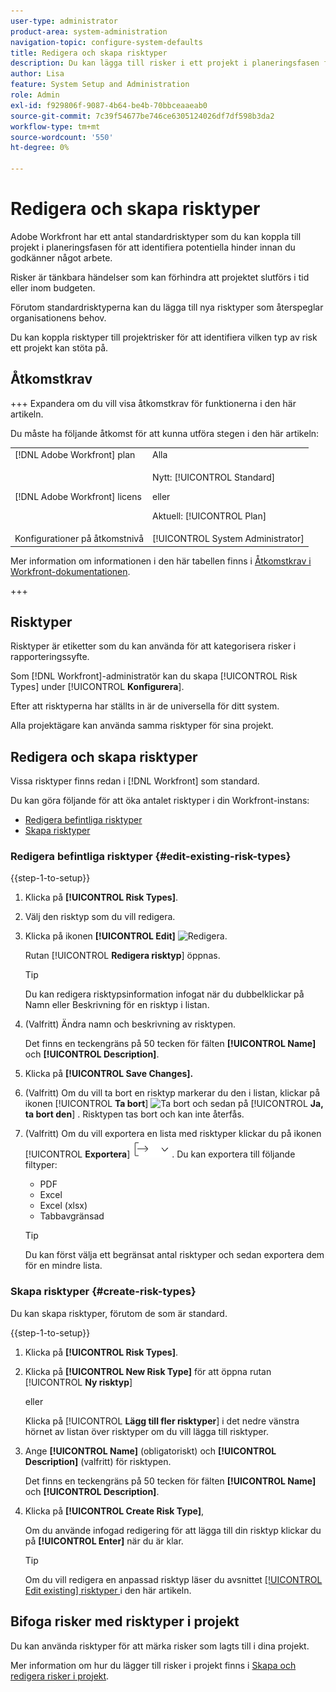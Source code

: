 ```yaml
---
user-type: administrator
product-area: system-administration
navigation-topic: configure-system-defaults
title: Redigera och skapa risktyper
description: Du kan lägga till risker i ett projekt i planeringsfasen för att identifiera potentiella hinder innan du godkänner något arbete. Risker är tänkbara händelser som kan förhindra att projektet slutförs i tid eller inom budgeten.
author: Lisa
feature: System Setup and Administration
role: Admin
exl-id: f929806f-9087-4b64-be4b-70bbceaaeab0
source-git-commit: 7c39f54677be746ce6305124026df7df598b3da2
workflow-type: tm+mt
source-wordcount: '550'
ht-degree: 0%

---
```


# Redigera och skapa risktyper

<!--DON'T DELETE, DRAFT OR HIDE THIS ARTICLE. IT IS LINKED TO THE PRODUCT, THROUGH THE CONTEXT SENSITIVE HELP LINKS.-->

<!--<span class="preview">The highlighted information on this page refers to functionality not yet generally available. It is available only in the Preview environment for all customers. After the monthly releases to Production, the same features are also available in the Production environment for customers who enabled fast releases. </span>   

<span class="preview">For information about fast releases, see [Enable or disable fast releases for your organization](/help/quicksilver/administration-and-setup/set-up-workfront/configure-system-defaults/enable-fast-release-process.md). </span>-->

Adobe Workfront har ett antal standardrisktyper som du kan koppla till projekt i planeringsfasen för att identifiera potentiella hinder innan du godkänner något arbete.

Risker är tänkbara händelser som kan förhindra att projektet slutförs i tid eller inom budgeten.

Förutom standardrisktyperna kan du lägga till nya risktyper som återspeglar organisationens behov.

Du kan koppla risktyper till projektrisker för att identifiera vilken typ av risk ett projekt kan stöta på.

## Åtkomstkrav

+++ Expandera om du vill visa åtkomstkrav för funktionerna i den här artikeln.

Du måste ha följande åtkomst för att kunna utföra stegen i den här artikeln:

<table style="table-layout:auto"> 
 <col> 
 <col> 
 <tbody> 
  <tr> 
   <td role="rowheader">[!DNL Adobe Workfront] plan</td> 
   <td>Alla</td> 
  </tr> 
  <tr> 
   <td role="rowheader">[!DNL Adobe Workfront] licens</td> 
   <td><p>Nytt: [!UICONTROL Standard]</p>
   eller
   <p>Aktuell: [!UICONTROL Plan]</p>
   </td> 
  </tr> 
  <tr> 
   <td role="rowheader">Konfigurationer på åtkomstnivå</td> 
   <td>[!UICONTROL System Administrator]</td>
  </tr> 
 </tbody> 
</table>

Mer information om informationen i den här tabellen finns i [Åtkomstkrav i Workfront-dokumentationen](/help/quicksilver/administration-and-setup/add-users/access-levels-and-object-permissions/access-level-requirements-in-documentation.md).

+++

## Risktyper

Risktyper är etiketter som du kan använda för att kategorisera risker i rapporteringssyfte.

Som [!DNL Workfront]-administratör kan du skapa [!UICONTROL Risk Types] under [!UICONTROL **Konfigurera**].

Efter att risktyperna har ställts in är de universella för ditt system.

Alla projektägare kan använda samma risktyper för sina projekt.

## Redigera och skapa risktyper

Vissa risktyper finns redan i [!DNL Workfront] som standard.


Du kan göra följande för att öka antalet risktyper i din Workfront-instans:

* [Redigera befintliga risktyper](#edit-existing-risk-types)
* [Skapa risktyper](#create-risk-types)

### Redigera befintliga risktyper {#edit-existing-risk-types}

{{step-1-to-setup}}

1. Klicka på **[!UICONTROL Risk Types]**.
1. Välj den risktyp som du vill redigera.
1. Klicka på ikonen **[!UICONTROL Edit]** ![Redigera](assets/edit-icon.png).

   Rutan [!UICONTROL **Redigera risktyp**] öppnas. <!--add screen shot-->

   >[!TIP]
   >
   >   Du kan redigera risktypsinformation infogat när du dubbelklickar på Namn eller Beskrivning för en risktyp i listan.

1. (Valfritt) Ändra namn och beskrivning av risktypen.


   Det finns en teckengräns på 50 tecken för fälten **[!UICONTROL Name]** och **[!UICONTROL Description]**.

1. Klicka på **[!UICONTROL Save Changes].**

1. (Valfritt) Om du vill ta bort en risktyp markerar du den i listan, klickar på ikonen [!UICONTROL **Ta bort**] ![Ta bort ](assets/delete.png) och sedan på [!UICONTROL **Ja, ta bort den**] . Risktypen tas bort och kan inte återfås.

1. (Valfritt) Om du vill exportera en lista med risktyper klickar du på ikonen [!UICONTROL **Exportera**] ![Exportera ](assets/export-icon.png) . Du kan exportera till följande filtyper:

   * PDF
   * Excel
   * Excel (xlsx)
   * Tabbavgränsad

   >[!TIP]
   >
   >   Du kan först välja ett begränsat antal risktyper och sedan exportera dem för en mindre lista.


### Skapa risktyper {#create-risk-types}

Du kan skapa risktyper, förutom de som är standard.

{{step-1-to-setup}}

1. Klicka på **[!UICONTROL Risk Types]**.
1. Klicka på **[!UICONTROL New Risk Type]** för att öppna rutan [!UICONTROL **Ny risktyp**]

   eller

   Klicka på [!UICONTROL **Lägg till fler risktyper**] i det nedre vänstra hörnet av listan över risktyper om du vill lägga till risktyper. <!--add screen shot-->
1. Ange **[!UICONTROL Name]** (obligatoriskt) och **[!UICONTROL Description]** (valfritt) för risktypen.

   Det finns en teckengräns på 50 tecken för fälten **[!UICONTROL Name]** och **[!UICONTROL Description]**.

1. Klicka på **[!UICONTROL Create Risk Type]**,

   Om du använde infogad redigering för att lägga till din risktyp klickar du på **[!UICONTROL Enter]** när du är klar.

   >[!TIP]
   >
   >Om du vill redigera en anpassad risktyp läser du avsnittet [[!UICONTROL Edit existing] risktyper ](#edit-existing-risk-types) i den här artikeln.

## Bifoga risker med risktyper i projekt

Du kan använda risktyper för att märka risker som lagts till i dina projekt.

Mer information om hur du lägger till risker i projekt finns i [Skapa och redigera risker i projekt](../../../manage-work/projects/define-a-business-case/create-edit-risks-on-projects.md).
